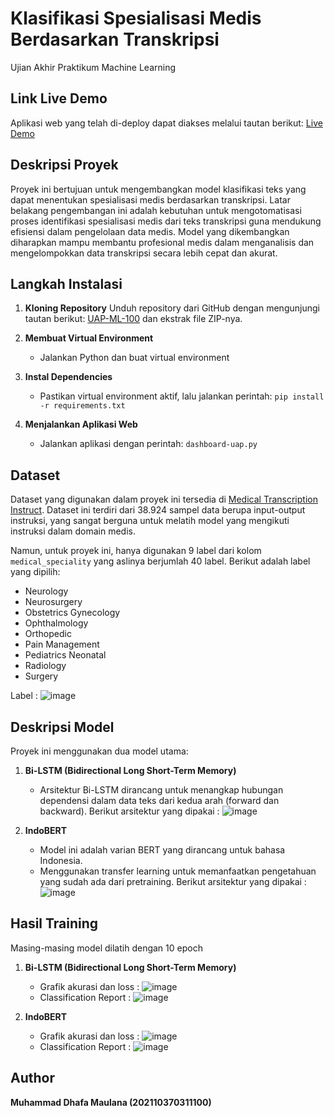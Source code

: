 # Klasifikasi Spesialisasi Medis Berdasarkan Transkripsi
Ujian Akhir Praktikum Machine Learning

## Link Live Demo
Aplikasi web yang telah di-deploy dapat diakses melalui tautan berikut: [Live Demo](https://uap-ml-100-oeoclrtazm5ygyf2jjn8an.streamlit.app/)


## Deskripsi Proyek
Proyek ini bertujuan untuk mengembangkan model klasifikasi teks yang dapat menentukan spesialisasi medis berdasarkan transkripsi. Latar belakang pengembangan ini adalah kebutuhan untuk mengotomatisasi proses identifikasi spesialisasi medis dari teks transkripsi guna mendukung efisiensi dalam pengelolaan data medis. Model yang dikembangkan diharapkan mampu membantu profesional medis dalam menganalisis dan mengelompokkan data transkripsi secara lebih cepat dan akurat.

## Langkah Instalasi

1. **Kloning Repository**
   Unduh repository dari GitHub dengan mengunjungi tautan berikut: [UAP-ML-100](https://github.com/Dhafx/UAP-ML-100) dan ekstrak file ZIP-nya.

2. **Membuat Virtual Environment**
   - Jalankan Python dan buat virtual environment 

3. **Instal Dependencies**
   - Pastikan virtual environment aktif, lalu jalankan perintah: `pip install -r requirements.txt`
     
4. **Menjalankan Aplikasi Web**
   - Jalankan aplikasi dengan perintah: `dashboard-uap.py`
  
## Dataset
Dataset yang digunakan dalam proyek ini tersedia di [Medical Transcription Instruct](https://huggingface.co/datasets/DataFog/medical-transcription-instruct). Dataset ini terdiri dari 38.924 sampel data berupa input-output instruksi, yang sangat berguna untuk melatih model yang mengikuti instruksi dalam domain medis.

Namun, untuk proyek ini, hanya digunakan 9 label dari kolom `medical_speciality` yang aslinya berjumlah 40 label. Berikut adalah label yang dipilih:

   - Neurology
   - Neurosurgery
   - Obstetrics Gynecology
   - Ophthalmology
   - Orthopedic
   - Pain Management
   - Pediatrics Neonatal
   - Radiology
   - Surgery

Label :
![image](https://github.com/user-attachments/assets/1066da68-7702-4caf-94f3-c0be87ac9977)

  
## Deskripsi Model
Proyek ini menggunakan dua model utama:

1. **Bi-LSTM (Bidirectional Long Short-Term Memory)**
   - Arsitektur Bi-LSTM dirancang untuk menangkap hubungan dependensi dalam data teks dari kedua arah (forward dan backward).
   Berikut arsitektur yang dipakai :
   ![image](https://github.com/user-attachments/assets/83b5860a-b3f6-457a-a587-7cff40c57ef2)

2. **IndoBERT**
   - Model ini adalah varian BERT yang dirancang untuk bahasa Indonesia.
   - Menggunakan transfer learning untuk memanfaatkan pengetahuan yang sudah ada dari pretraining.
     Berikut arsitektur yang dipakai :
     ![image](https://github.com/user-attachments/assets/03737ebb-9958-45e1-a17a-5d2b36957ea6)



## Hasil Training
Masing-masing model dilatih dengan 10 epoch
1. **Bi-LSTM (Bidirectional Long Short-Term Memory)**
   - Grafik akurasi dan loss :
   ![image](https://github.com/user-attachments/assets/36864484-a695-46f3-931c-63a852f24ab4)
   - Classification Report :
   ![image](https://github.com/user-attachments/assets/aff91e4e-46d1-4d46-bad9-2aa23729aafa)


3. **IndoBERT**
   - Grafik akurasi dan loss :
     ![image](https://github.com/user-attachments/assets/a74c4b3e-fe14-4fb0-a490-9334f78c437b)
   - Classification Report :
     ![image](https://github.com/user-attachments/assets/e1c4973f-6697-487f-a72b-b62f924c3257)

## Author
**Muhammad Dhafa Maulana (202110370311100)**



